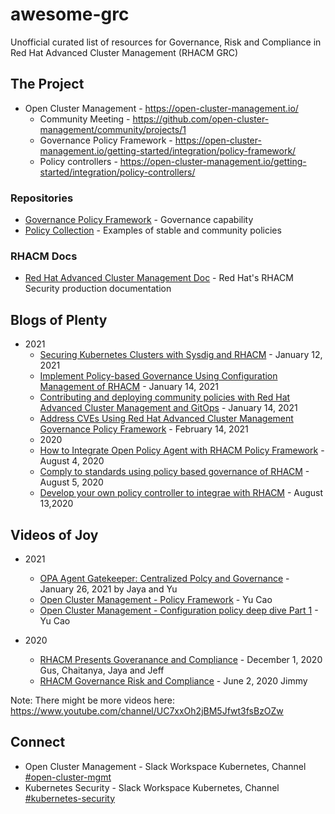 # awesome-grc
Unofficial curated list of resources for Governance, Risk and Compliance in Red Hat Advanced Cluster Management (RHACM GRC) 

## The Project 
- Open Cluster Management - https://open-cluster-management.io/ 
  - Community Meeting - https://github.com/open-cluster-management/community/projects/1
  - Governance Policy Framework - https://open-cluster-management.io/getting-started/integration/policy-framework/
  - Policy controllers - https://open-cluster-management.io/getting-started/integration/policy-controllers/
### Repositories 
- [Governance Policy Framework](https://github.com/open-cluster-management/governance-policy-framework) - Governance capability 
- [Policy Collection](https://github.com/open-cluster-management/policy-collection) - Examples of stable and community policies 
### RHACM Docs 
- [Red Hat Advanced Cluster Management Doc](https://access.redhat.com/documentation/en-us/red_hat_advanced_cluster_management_for_kubernetes/2.2/html/security/index) - Red Hat's RHACM Security production documentation 
## Blogs of Plenty 
- 2021
  - [Securing Kubernetes Clusters with Sysdig and RHACM](https://www.openshift.com/blog/securing-kubernetes-clusters-with-sysdig-and-red-hat-advanced-cluster-management) - January 12, 2021
  - [Implement Policy-based Governance Using Configuration Management of RHACM](https://www.openshift.com/blog/implement-policy-based-governance-using-configuration-management-of-red-hat-advanced-cluster-management-for-kubernetes) - January 14, 2021
  - [Contributing and deploying community policies with Red Hat Advanced Cluster Management and GitOps](https://www.openshift.com/blog/contributing-and-deploying-community-policies-with-red-hat-advanced-cluster-management-and-gitops) - January 14, 2021
  - [Address CVEs Using Red Hat Advanced Cluster Management Governance Policy Framework](https://www.openshift.com/blog/address-cves-using-red-hat-advanced-cluster-management-governance-policy-framework) - February 14, 2021
  - 2020
  - [How to Integrate Open Policy Agent with RHACM Policy Framework](https://www.openshift.com/blog/how-to-integrate-open-policy-agent-with-red-hat-advanced-cluster-management-for-kubernetes-policy-framework) - August 4, 2020 
  - [Comply to standards using policy based governance of RHACM](https://www.openshift.com/blog/comply-to-standards-using-policy-based-governance-of-red-hat-advanced-cluster-management-for-kubernetes) - August 5, 2020 
  - [Develop your own policy controller to integrae with RHACM](https://www.openshift.com/blog/develop-your-own-policy-controller-to-integrate-with-red-hat-advanced-cluster-management-for-kubernetes) - August 13,2020



## Videos of Joy 
- 2021
  - [OPA Agent Gatekeeper: Centralized Polcy and Governance](https://www.youtube.com/watch?v=zjX31QaYFRc) - January 26, 2021 by Jaya and Yu 
  - [Open Cluster Management - Policy Framework](https://www.youtube.com/watch?v=13TOnhu4ex8) - Yu Cao 
  - [Open Cluster Management - Configuration policy deep dive Part 1](https://www.youtube.com/watch?v=1NZxXwclRQY) - Yu Cao

- 2020
  - [RHACM Presents Goveranance and Compliance](https://www.youtube.com/watch?v=xYfBtH4_UR8) - December 1, 2020 Gus, Chaitanya, Jaya and Jeff
  - [RHACM Governance Risk and Compliance](https://www.youtube.com/watch?v=aaeC2gYV57Q) - June 2, 2020 Jimmy

Note: There might be more videos here: https://www.youtube.com/channel/UC7xxOh2jBM5Jfwt3fsBzOZw

## Connect 
- Open Cluster Management - Slack Workspace Kubernetes, Channel [#open-cluster-mgmt](https://kubernetes.slack.com/archives/C01GE7YSUUF)
- Kubernetes Security - Slack Workspace Kubernetes, Channel [#kubernetes-security](https://kubernetes.slack.com/archives/C8P1DRTJA)
